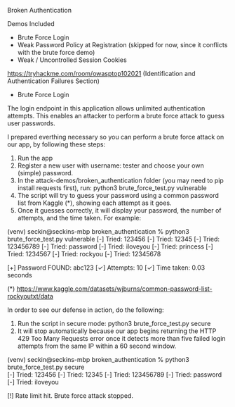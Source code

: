 Broken Authentication

Demos Included
- Brute Force Login
- Weak Password Policy at Registration (skipped for now, since it conflicts with the brute force demo)
- Weak / Uncontrolled Session Cookies

https://tryhackme.com/room/owasptop102021 (Identification and Authentication Failures Section)

- Brute Force Login

The login endpoint in this application allows unlimited authentication attempts.
This enables an attacker to perform a brute force attack to guess user passwords.

I prepared everthing necessary so you can perform a brute force attack on our app, by following these steps:
1. Run the app
2. Register a new user with username: tester and choose your own (simple) password.
3. In the attack-demos/broken_authentication folder (you may need to pip install requests first), run: python3 brute_force_test.py vulnerable
4. The script will try to guess your password using a common password list from Kaggle (*), showing each attempt as it goes.
5. Once it guesses correctly, it will display your password, the number of attempts, and the time taken. For example:

(venv) seckin@seckins-mbp broken_authentication % python3 brute_force_test.py vulnerable
[-] Tried: 123456
[-] Tried: 12345
[-] Tried: 123456789
[-] Tried: password
[-] Tried: iloveyou
[-] Tried: princess
[-] Tried: 1234567
[-] Tried: rockyou
[-] Tried: 12345678

[+] Password FOUND: abc123
[✓] Attempts: 10
[✓] Time taken: 0.03 seconds

(*) https://www.kaggle.com/datasets/wjburns/common-password-list-rockyoutxt/data

In order to see our defense in action, do the following:

1. Run the script in secure mode: python3 brute_force_test.py secure
2. It will stop automatically because our app begins returning the HTTP 429 Too Many Requests error once it detects more than five failed login attempts from the same IP within a 60 second window.

(venv) seckin@seckins-mbp broken_authentication % python3 brute_force_test.py secure    
[-] Tried: 123456
[-] Tried: 12345
[-] Tried: 123456789
[-] Tried: password
[-] Tried: iloveyou

[!] Rate limit hit. Brute force attack stopped.